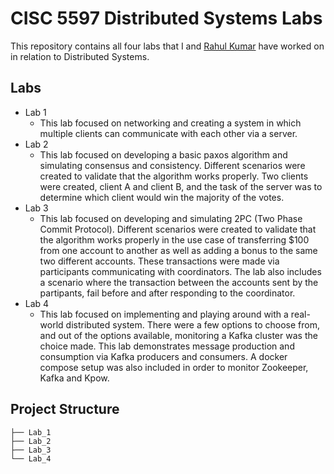 # CISC 5597 Distributed Systems Labs

This repository contains all four labs that I and [Rahul Kumar](https://github.com/kumarrah2002) have worked on in relation to Distributed Systems.

## Labs 
- Lab 1
  - This lab focused on networking and creating a system in which multiple clients can communicate with each other via a server. 
- Lab 2
  - This lab focused on developing a basic paxos algorithm and simulating consensus and consistency. Different scenarios were created to validate that the algorithm works properly. Two clients were created, client A and client B, and the task of the server was to determine which client would win the majority of the votes. 
- Lab 3
  - This lab focused on developing and simulating 2PC (Two Phase Commit Protocol). Different scenarios were created to validate that the algorithm works properly in the use case of transferring $100 from one account to another as well as adding a bonus to the same two different accounts. These transactions were made via participants communicating with coordinators. The lab also includes a scenario where the transaction between the accounts sent by the partipants, fail before and after responding to the coordinator. 
- Lab 4
  - This lab focused on implementing and playing around with a real-world distributed system. There were a few options to choose from, and out of the options available, monitoring a Kafka cluster was the choice made. This lab demonstrates message production and consumption via Kafka producers and consumers. A docker compose setup was also included in order to monitor Zookeeper, Kafka and Kpow. 

## Project Structure

```plaintext
├── Lab_1
├── Lab_2
├── Lab_3
└── Lab_4
```
